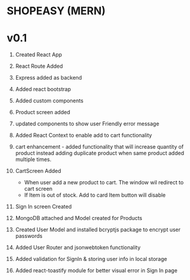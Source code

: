 # SHOPEASY (MERN)

# v0.1

1. Created React App
2. React Route Added
3. Express added as backend
4. Added react bootstrap
5. Added custom components
6. Product screen added
7. updated components to show user Friendly error message
8. Added React Context to enable add to cart functionality

9. cart enhancement - added functionality that will increase quantity of product instead adding duplicate product when same product added multiple times.

10. CartScreen Added

    - When user add a new product to cart. The window wil redirect to cart screen
    - If Item is out of stock. Add to card Item button will disable

11. Sign In screen Created

12. MongoDB attached and Model created for Products

13. Created User Model and installed bcryptjs package to encrypt user passwords

14. Added User Router and jsonwebtoken functionality

15. Added validation for SignIn & storing user info in local storage

16. Added react-toastify module for better visual error in Sign In page
